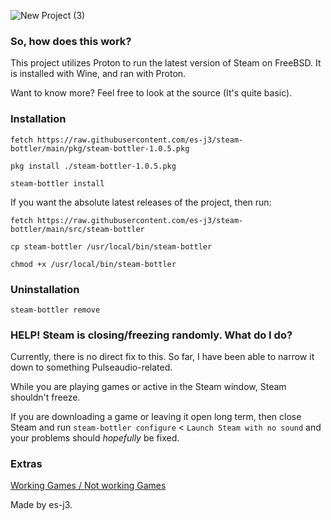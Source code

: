 ![New Project (3)](https://github.com/user-attachments/assets/fb25d1d8-880c-42ab-8966-b8358d97319e)

### So, how does this work?
This project utilizes Proton to run the latest version of Steam on FreeBSD. It is installed with Wine, and ran with Proton.

Want to know more? Feel free to look at the source (It's quite basic).
### Installation

```fetch https://raw.githubusercontent.com/es-j3/steam-bottler/main/pkg/steam-bottler-1.0.5.pkg```

```pkg install ./steam-bottler-1.0.5.pkg```

```steam-bottler install```

If you want the absolute latest releases of the project, then run:

```fetch https://raw.githubusercontent.com/es-j3/steam-bottler/main/src/steam-bottler```

```cp steam-bottler /usr/local/bin/steam-bottler```

```chmod +x /usr/local/bin/steam-bottler```

### Uninstallation
```steam-bottler remove```

### HELP! Steam is closing/freezing randomly. What do I do?
Currently, there is no direct fix to this. So far, I have been able to narrow it down to something Pulseaudio-related.

While you are playing games or active in the Steam window, Steam shouldn't freeze.

If you are downloading a game or leaving it open long term, then close Steam and run ```steam-bottler configure``` < ```Launch Steam with no sound``` and your problems should _hopefully_ be fixed.

### Extras
[Working Games / Not working Games](https://github.com/es-j3/steam-bottler/blob/main/docs/Verified-Games.md)

Made by es-j3.
